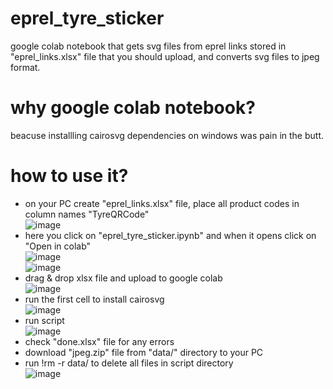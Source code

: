 # eprel_tyre_sticker
google colab notebook that gets svg files from eprel links stored in "eprel_links.xlsx" file that you should upload, and converts svg files to jpeg format.

# why google colab notebook?
beacuse installling cairosvg dependencies on windows was pain in the butt.

# how to use it?
* on your PC create "eprel_links.xlsx" file, place all product codes in column names "TyreQRCode"<br> 
![image](https://github.com/MarkoNovi/eprel_tyre_sticker/assets/76423352/68dce67f-e1c1-40ea-8b79-68fb6da8523d)
* here you click on "eprel_tyre_sticker.ipynb" and when it opens click on "Open in colab"<br>
![image](https://github.com/MarkoNovi/eprel_tyre_sticker/assets/76423352/9444e322-4420-4f97-abdf-b7bd54cdf23e)<br>
![image](https://github.com/MarkoNovi/eprel_tyre_sticker/assets/76423352/3a5f191f-8ed3-409b-b803-22644ced0fdb)
* drag & drop xlsx file and upload to google colab<br>
![image](https://github.com/MarkoNovi/eprel_tyre_sticker/assets/76423352/be8b411b-50ae-4ab3-a806-3f0d807dde9e)
* run the first cell to install cairosvg<br>
![image](https://github.com/MarkoNovi/eprel_tyre_sticker/assets/76423352/b7fbb7d5-6105-4741-9056-3ab0c4c7ffe5)
* run script<br>
![image](https://github.com/MarkoNovi/eprel_tyre_sticker/assets/76423352/9d7e03ab-03a6-41c1-987d-00bc23e888cd)
* check "done.xlsx" file for any errors
* download "jpeg.zip" file from "data/" directory to your PC
* run !rm -r data/ to delete all files in script directory<br>
![image](https://github.com/MarkoNovi/eprel_tyre_sticker/assets/76423352/335f8565-b7fa-46b7-ab11-0f7a71a821c1)
